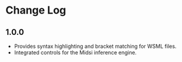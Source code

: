# Change Log

## 1.0.0

- Provides syntax highlighting and bracket matching for WSML files.
- Integrated controls for the Midsi inference engine.

